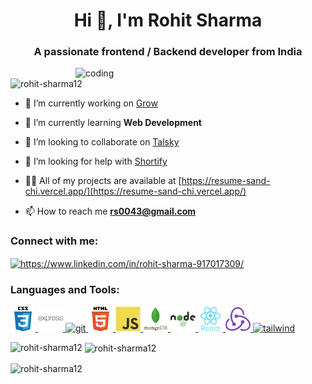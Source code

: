 <h1 align="center">Hi 👋, I'm Rohit Sharma</h1>
<h3 align="center">A passionate frontend / Backend developer from India</h3>

<img align="right" alt="coding" width="400" src="https://media4.giphy.com/media/bGgsc5mWoryfgKBx1u/200w.gif?cid=6c09b952mun1bt68vmlcb3vcl0voj4tjag97dc8anwtgo8im&ep=v1_gifs_search&rid=200w.gif&ct=g"/>

<p align="left"> <img src="https://komarev.com/ghpvc/?username=rohit-sharma12&label=Profile%20views&color=0e75b6&style=flat" alt="rohit-sharma12" /> </p>

- 🔭 I’m currently working on [Grow](https://grow-pink.vercel.app/)

- 🌱 I’m currently learning **Web Development**

- 👯 I’m looking to collaborate on [Talsky](https://talksy-1rvs.onrender.com/login)

- 🤝 I’m looking for help with [Shortify](https://shortify-kappa.vercel.app/)

- 👨‍💻 All of my projects are available at [https://resume-sand-chi.vercel.app/](https://resume-sand-chi.vercel.app/)

- 📫 How to reach me **rs0043@gmail.com**

<h3 align="left">Connect with me:</h3>
<p align="left">
<a href="https://linkedin.com/in/https://www.linkedin.com/in/rohit-sharma-917017309/" target="blank"><img align="center" src="https://raw.githubusercontent.com/rahuldkjain/github-profile-readme-generator/master/src/images/icons/Social/linked-in-alt.svg" alt="https://www.linkedin.com/in/rohit-sharma-917017309/" height="30" width="40" /></a>
</p>

<h3 align="left">Languages and Tools:</h3>
<p align="left"> <a href="https://www.w3schools.com/css/" target="_blank" rel="noreferrer"> <img src="https://raw.githubusercontent.com/devicons/devicon/master/icons/css3/css3-original-wordmark.svg" alt="css3" width="40" height="40"/> </a> <a href="https://expressjs.com" target="_blank" rel="noreferrer"> <img src="https://raw.githubusercontent.com/devicons/devicon/master/icons/express/express-original-wordmark.svg" alt="express" width="40" height="40"/> </a> <a href="https://git-scm.com/" target="_blank" rel="noreferrer"> <img src="https://www.vectorlogo.zone/logos/git-scm/git-scm-icon.svg" alt="git" width="40" height="40"/> </a> <a href="https://www.w3.org/html/" target="_blank" rel="noreferrer"> <img src="https://raw.githubusercontent.com/devicons/devicon/master/icons/html5/html5-original-wordmark.svg" alt="html5" width="40" height="40"/> </a> <a href="https://developer.mozilla.org/en-US/docs/Web/JavaScript" target="_blank" rel="noreferrer"> <img src="https://raw.githubusercontent.com/devicons/devicon/master/icons/javascript/javascript-original.svg" alt="javascript" width="40" height="40"/> </a> <a href="https://www.mongodb.com/" target="_blank" rel="noreferrer"> <img src="https://raw.githubusercontent.com/devicons/devicon/master/icons/mongodb/mongodb-original-wordmark.svg" alt="mongodb" width="40" height="40"/> </a> <a href="https://nodejs.org" target="_blank" rel="noreferrer"> <img src="https://raw.githubusercontent.com/devicons/devicon/master/icons/nodejs/nodejs-original-wordmark.svg" alt="nodejs" width="40" height="40"/> </a> <a href="https://reactjs.org/" target="_blank" rel="noreferrer"> <img src="https://raw.githubusercontent.com/devicons/devicon/master/icons/react/react-original-wordmark.svg" alt="react" width="40" height="40"/> </a> <a href="https://redux.js.org" target="_blank" rel="noreferrer"> <img src="https://raw.githubusercontent.com/devicons/devicon/master/icons/redux/redux-original.svg" alt="redux" width="40" height="40"/> </a> <a href="https://tailwindcss.com/" target="_blank" rel="noreferrer"> <img src="https://www.vectorlogo.zone/logos/tailwindcss/tailwindcss-icon.svg" alt="tailwind" width="40" height="40"/> </a> </p>

<p><img align="left" src="https://github-readme-stats.vercel.app/api/top-langs?username=rohit-sharma12&show_icons=true&locale=en&layout=compact" alt="rohit-sharma12" /></p>

<p>&nbsp;<img align="center" src="https://github-readme-stats.vercel.app/api?username=rohit-sharma12&show_icons=true&locale=en" alt="rohit-sharma12" /></p>

<p><img align="center" src="https://github-readme-streak-stats.herokuapp.com/?user=rohit-sharma12&" alt="rohit-sharma12" /></p>
